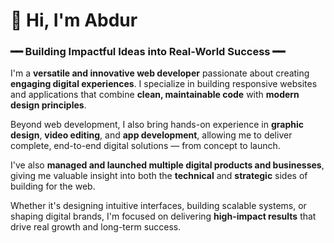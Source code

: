 # 👋 Hi, I'm Abdur

### ━━ Building Impactful Ideas into Real-World Success ━━

I'm a **versatile and innovative web developer** passionate about creating **engaging digital experiences**. I specialize in building responsive websites and applications that combine **clean, maintainable code** with **modern design principles**.

Beyond web development, I also bring hands-on experience in **graphic design**, **video editing**, and **app development**, allowing me to deliver complete, end-to-end digital solutions — from concept to launch.

I've also **managed and launched multiple digital products and businesses**, giving me valuable insight into both the **technical** and **strategic** sides of building for the web.

Whether it's designing intuitive interfaces, building scalable systems, or shaping digital brands, I'm focused on delivering **high-impact results** that drive real growth and long-term success.
